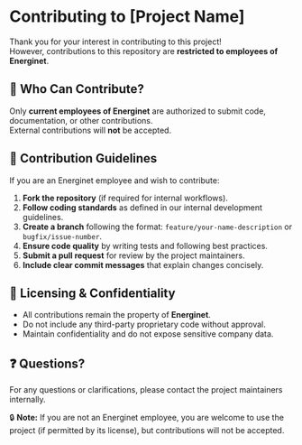 # Contributing to [Project Name]

Thank you for your interest in contributing to this project!  
However, contributions to this repository are **restricted to employees of Energinet**.  

## 🏢 Who Can Contribute?
Only **current employees of Energinet** are authorized to submit code, documentation, or other contributions.  
External contributions will **not** be accepted.

## 📜 Contribution Guidelines
If you are an Energinet employee and wish to contribute:  
1. **Fork the repository** (if required for internal workflows).  
2. **Follow coding standards** as defined in our internal development guidelines.  
3. **Create a branch** following the format: `feature/your-name-description` or `bugfix/issue-number`.  
4. **Ensure code quality** by writing tests and following best practices.  
5. **Submit a pull request** for review by the project maintainers.  
6. **Include clear commit messages** that explain changes concisely.  

## 📄 Licensing & Confidentiality
- All contributions remain the property of **Energinet**.  
- Do not include any third-party proprietary code without approval.  
- Maintain confidentiality and do not expose sensitive company data.  

## ❓ Questions?
For any questions or clarifications, please contact the project maintainers internally.  

🔒 **Note:** If you are not an Energinet employee, you are welcome to use the project (if permitted by its license), but contributions will not be accepted.  
